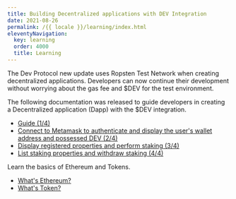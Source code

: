 ```yaml
---
title: Building Decentralized applications with DEV Integration
date: 2021-08-26
permalink: /{{ locale }}/learning/index.html
eleventyNavigation:
  key: learning
  order: 4000
  title: Learning
---
```


The Dev Protocol new update uses Ropsten Test Network when creating decentralized applications. Developers can now continue their development without worrying about the gas fee and $DEV for the test environment. 

The following documentation was released to guide developers in creating a Decentralized application (Dapp) with the $DEV integration.
- [Guide (1/4)](https://docs.devprotocol.xyz/en/learning/learning/building-dapp-dev-integration/) 
- [Connect to Metamask to authenticate and display the user's wallet address and possessed DEV (2/4)](https://docs.devprotocol.xyz/en/learning/learning/authenticate-and-display/) 
- [Display registered properties and perform staking (3/4)](https://docs.devprotocol.xyz/en/learning/learning/display-properties-perform-staking/) 
- [List staking properties and withdraw staking (4/4)](https://docs.devprotocol.xyz/en/learning/learning/staking-properties-withdraw-staking/) 

Learn the basics of Ethereum and Tokens.
- [What's Ethereum?](https://docs.devprotocol.xyz/en/learning/learning/whats-ethereum/)
- [What's Token?](https://docs.devprotocol.xyz/en/learning/learning/whats-token/)
